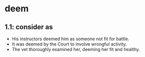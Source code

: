 # deem
## 1.1: consider as

  *  His instructors deemed him as someone not fit for battle.
  *  It was deemed by the Court to involve wrongful activity.
  *  The vet thoroughly examined her, deeming her fit and healthy.
